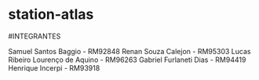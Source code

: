 # station-atlas

#INTEGRANTES

Samuel Santos Baggio - RM92848
Renan Souza Calejon - RM95303
Lucas Ribeiro Lourenço de Aquino - RM96263
Gabriel Furlaneti Dias - RM94419
Henrique Incerpi - RM93918
